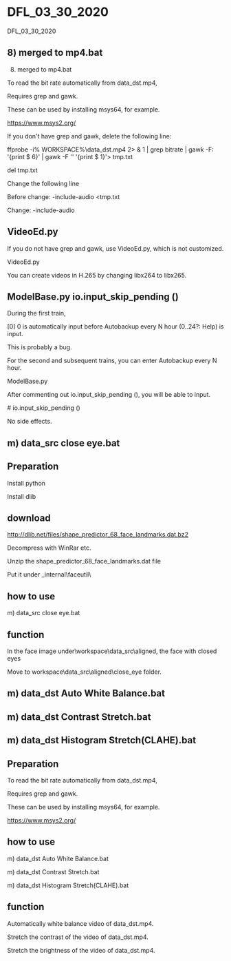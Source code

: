 # DFL_03_30_2020
 DFL_03_30_2020

## 8) merged to mp4.bat

8) merged to mp4.bat

To read the bit rate automatically from data_dst.mp4,

Requires grep and gawk.

These can be used by installing msys64, for example.

https://www.msys2.org/

If you don't have grep and gawk, delete the following line:

ffprobe -i% WORKSPACE%\data_dst.mp4 2> & 1 | grep bitrate | gawk -F: '{print $ 6}' | gawk -F '' '{print $ 1}'> tmp.txt

del tmp.txt

Change the following line

Before change: -include-audio <tmp.txt

Change: -include-audio


## VideoEd.py

If you do not have grep and gawk, use VideoEd.py, which is not customized.

VideoEd.py

You can create videos in H.265 by changing libx264 to libx265.


## ModelBase.py  io.input_skip_pending ()

During the first train,

[0] 0 is automatically input before Autobackup every N hour (0..24?: Help) is input.

This is probably a bug.

For the second and subsequent trains, you can enter Autobackup every N hour.

ModelBase.py

After commenting out io.input_skip_pending (), you will be able to input.

\# io.input_skip_pending ()

No side effects.


## m) data_src close eye.bat

## Preparation

Install python

Install dlib

## download

http://dlib.net/files/shape_predictor_68_face_landmarks.dat.bz2

Decompress with WinRar etc.

Unzip the shape_predictor_68_face_landmarks.dat file

Put it under _internal\faceutil\

## how to use

m) data_src close eye.bat

## function

In the face image under\workspace\data_src\aligned, the face with closed eyes

Move to workspace\data_src\aligned\close_eye folder.


## m) data_dst Auto White Balance.bat
## m) data_dst Contrast Stretch.bat
## m) data_dst Histogram Stretch(CLAHE).bat

## Preparation

To read the bit rate automatically from data_dst.mp4,

Requires grep and gawk.

These can be used by installing msys64, for example.

https://www.msys2.org/

## how to use

m) data_dst Auto White Balance.bat

m) data_dst Contrast Stretch.bat

m) data_dst Histogram Stretch(CLAHE).bat


## function

Automatically white balance video of data_dst.mp4.

Stretch the contrast of the video of data_dst.mp4.

Stretch the brightness of the video of data_dst.mp4.
